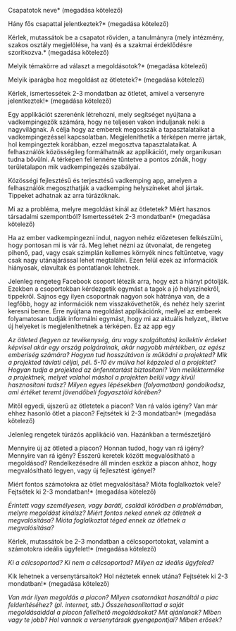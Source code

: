 Csapatotok neve* (megadása kötelező)

Hány fős csapattal jelentkeztek?* (megadása kötelező)


Kérlek, mutassátok be a csapatot röviden, a tanulmányra (mely intézmény, szakos osztály megjelölése, ha van) és a szakmai érdeklődésre szorítkozva.* (megadása kötelező)



Melyik témakörre ad választ a megoldásotok?* (megadása kötelező)

Melyik iparágba hoz megoldást az ötletetek?* (megadása kötelező)

Kérlek, ismertessétek 2-3 mondatban az ötletet, amivel a versenyre jelentkeztek!* (megadása kötelező)

Egy applikációt szerenénk létrehozni, mely segítséget nyújtana a vadkempingezők számára, hogy ne teljesen vakon induljanak neki a nagyvilágnak. A célja hogy az emberek megosszák a tapasztalataikat a vadkempingezéssel kapcsolatban. Megjeleníthetik a térképen merre jártak, hol kempingeztek korábban, ezzel megosztva tapasztalataikat.  A felhasználók közösségileg formálhatnák az applikációt, mely organikusan tudna bővülni.  A térképen fel lennéne tűntetve a pontos zónák, hogy területalapon mik vadkempingezés szabályai.

Közösségi fejlesztésű és terjesztésű vadkemping app, amelyen a felhasználók megoszthatják a vadkemping helyszíneket ahol jártak. Tippeket adhatnak az arra túrázóknak.

Mi az a probléma, melyre megoldást kínál az ötletetek? Miért hasznos társadalmi szempontból? Ismertessétek 2-3 mondatban!* (megadása kötelező)


Ha az ember vadkempingezni indul, nagyon nehéz előzetesen felkészülni, hogy pontosan mi is vár rá. Meg lehet nézni az útvonalat, de rengeteg pihenő, pad, vagy csak szimplán kellemes környék nincs feltűntetve, vagy csak nagy utánajárással lehet megtalálni. Ezen felül ezek az információk hiányosak, elavultak és pontatlanok lehetnek.  



Jelenleg rengeteg Facebook csoport létezik arra, hogy ezt a hiányt pótolják. Ezekben a csoportokban kérdezgetik egymást a tagok a jó helyszínekről, tippekről. 
Sajnos egy ilyen csoportnak nagyon sok hátránya van, de a legfőbb, hogy az információk nem visszakövethetők, és nehéz hely szerint keresni benne. 
Erre nyújtana megoldást applikációnk, mellyel az emberek folyamatosan tudják informálni egymást, hogy mi az aktuális helyzet,, illetve új helyeket is megjeleníthetnek a térképen. Ez az app egy

_Az ötleted (legyen az tevékenység, áru vagy szolgáltatás) kollektív érdeket képvisel akár egy ország polgárainak, akár nagyobb mértékben, az egész emberiség számára? Hogyan tud hosszútávon is működni a projekted? Mik a projekted távlati céljai, pél. 5-10 év múlva hol képzeled el a projektet? Hogyan tudja a projekted az önfenntartást biztosítani? Van mellékterméke a projektnek, melyet valahol máshol a projekten belül vagy kívül hasznosítani tudsz? Milyen egyes lépésekben (folyamatban) gondolkodsz, ami értéket teremt jövendőbeli fogyasztóid körében?_ 

Mitől egyedi, újszerű az ötletetek a piacon? Van rá valós igény? Van már ehhez hasonló ötlet a piacon? Fejtsétek ki 2-3 mondatban!* (megadása kötelező)

Jelenleg rengetek túrázós applikáció van. Hazánkban a természetjáró 



Mennyire új az ötleted a piacon? Honnan tudod, hogy van rá igény? Mennyire van rá igény? Ésszerű keretek között megvalósítható a megoldásod? Rendelkezésedre áll minden eszköz a piacon ahhoz, hogy megvalósítható legyen, vagy új fejlesztést igényel?

Miért fontos számotokra az ötlet megvalósítása? Mióta foglalkoztok vele? Fejtsétek ki 2-3 mondatban!* (megadása kötelező)

_Érintett vagy személyesen, vagy baráti, családi körödben a problémában, melyre megoldást kínálsz? Miért fontos neked ennek az ötletnek a megvalósítása? Mióta foglalkoztat téged ennek az ötletnek a megvalósítása?_

Kérlek, mutassátok be 2-3 mondatban a célcsoportotokat, valamint a számotokra ideális ügyfelet!* (megadása kötelező)

_Ki a célcsoportod? Ki nem a célcsoportod? Milyen az ideális ügyfeled?_

Kik lehetnek a versenytársaitok? Hol néztetek ennek utána? Fejtsétek ki 2-3 mondatban!* (megadása kötelező)

_Van már ilyen megoldás a piacon? Milyen csatornákat használtál a piac felderítéséhez? (pl. internet, stb.) Összehasonlítottad a saját megoldásaiddal a piacon fellelhető megoládsokat? Mit ajánlanak? Miben vagy te jobb? Hol vannak a versenytársak gyengepontjai? Miben erősek?_